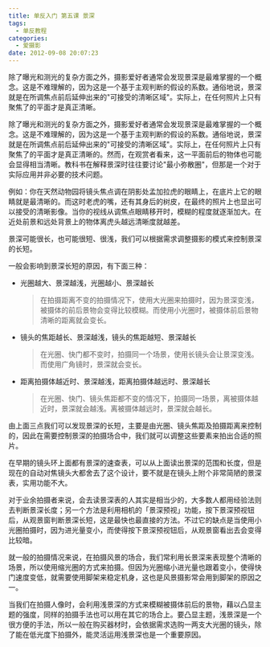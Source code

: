 ```yaml
---
title: 单反入门 第五课 景深
tags:
  - 单反教程
categories:
  - 爱摄影
date: 2012-09-08 20:07:23
---
```


除了曝光和测光的复杂方面之外，摄影爱好者通常会发现景深是最难掌握的一个概念。这是不难理解的，因为这是一个基于主观判断的假设的系数。通俗地说，景深就是在所调焦点前后延伸出来的"可接受的清晰区域"。实际上，在任何照片上只有聚焦了的平面才是真正清晰。

除了曝光和测光的复杂方面之外，摄影爱好者通常会发现景深是最难掌握的一个概念。这是不难理解的，因为这是一个基于主观判断的假设的系数。通俗地说，景深就是在所调焦点前后延伸出来的"可接受的清晰区域"。实际上，在任何照片上只有聚焦了的平面才是真正清晰的。然而，在观赏者看来，这一平面前后的物体也可能会显得相当清晰。教科书在解释景深时往往要讨论"最小弥散圈"，但那是一个对于实际应用并非必要的技术问题。

例如：你在天然动物园将镜头焦点调在阴影处孟加拉虎的眼睛上，在底片上它的眼睛就是最清晰的。而这时老虎的嘴，还有其身后的树皮，在最终的照片上也显出可以接受的清晰影像。当你的视线从调焦点眼睛移开时，模糊的程度就逐渐加大。在近处前景和远处背景上的物体离虎头越远清晰度就越差。

景深可能很长，也可能很短、很浅，我们可以根据需求调整摄影的模式来控制景深的长短。

一般会影响到景深长短的原因，有下面三种：

- 光圈越大、景深越浅，光圈越小、景深越长

  > 在拍摄距离不变的拍摄情况下，使用大光圈来拍摄时，因为景深变浅，被摄体的前后景物会变得比较模糊。而使用小光圈时，被摄体前后景物清晰的距离就会变长。

- 镜头的焦距越长、景深越浅，镜头的焦距越短、景深越长

  > 在光圈、快门都不变时，拍摄同一个场景，使用长镜头会让景深变浅。而使用广角镜时，景深就会变长。

- 距离拍摄体越近时、景深越浅，距离拍摄体越远时、景深越长

  > 在光圈、快门、镜头焦距都不变的情况下，拍摄同一场景，离被摄体越近时，景深就会越浅。离被摄体越远时，景深就会越长。

由上面三点我们可以发现景深的长短，主要是由光圈、镜头焦距及拍摄距离来控制的，因此在需要控制景深的拍摄场合中，我们就可以调整这些要素来拍出合适的照片。

在早期的镜头环上面都有景深的速查表，可以从上面读出景深的范围和长度，但是现在的自动对焦镜头大都舍去了这个设计，要不就是在镜头上附个非常简陋的景深表，实用功能不大。

对于业余拍摄者来说，会去读景深表的人其实是相当少的，大多数人都用经验法则去判断景深长度；另一个方法是利用相机的「景深预视」功能，按下景深预视钮后，从观景窗判断景深长短，这是最快也最直接的方法。不过它的缺点是当使用小光圈拍摄时，因为进光量变小，而使得按下景深预视钮后，从观景窗看出去会变得比较暗。

就一般的拍摄情况来说，在拍摄风景的场合，我们常利用长景深来表现整个清晰的场景，所以使用缩光圈的方式来拍摄。但因为光圈缩小进光量也跟着变小，使得快门速度变低，就需要使用脚架来稳定机身，这也是风景摄影常会用到脚架的原因之一。

当我们在拍摄人像时，会利用浅景深的方式来模糊被摄体前后的景物，藉以凸显主题的强度，同样的拍摄手法也可以用在其它的场合上。要凸显主题，浅景深是一个很方便的手法，所以一般在购买器材时，会依据需求选购一两支大光圈的镜头，除了能在低光度下拍摄外，能灵活运用浅景深也是一个重要原因。
